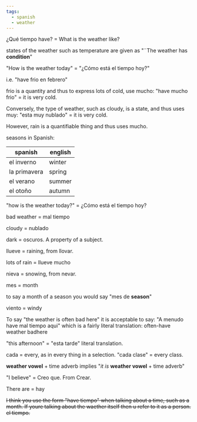 ```yaml
---
tags:
  - spanish
  - weather
---
```


¿Qué tiempo have? = What is the weather like?

states of the weather such as temperature are given as "¨The weather has **condition**"

"How is the weather today" = "¿Cómo está el tiempo hoy?"

i.e. "have frio en febrero"

frio is a quantity and thus to express lots of cold, use mucho: "have mucho frio" = it is very cold.

Conversely, the type of weather, such as cloudy, is a state, and thus uses muy: "esta muy nublado" = it is very cold.

However, rain is a quantifiable thing and thus uses mucho.

seasons in Spanish:

 | spanish      | english |
 | ------------ | ------- |
 | el inverno   | winter  |
 | la primavera | spring  |
 | el verano    | summer  |
 | el otoño     | autumn |

"how is the weather today?" = ¿Cómo está el tiempo hoy?

bad weather = mal tiempo

cloudy = nublado

dark = oscuros. A property of a subject.

llueve = raining, from llovar.

lots of rain = llueve mucho

nieva = snowing, from nevar.

mes = month

to say a month of a season you would say "mes de **season**"

viento = windy

To say "the weather is often bad here" it is acceptable to say: "A menudo have mal tiempo aqui" which is a fairly literal translation: often-have weather badhere

"this afternoon" = "esta tarde" literal translation.

cada = every, as in every thing in a selection. "cada clase" = every class.

**weather vowel** + time adverb implies "*it is* **weather vowel** + time adverb"

"I believe" = Creo que. From Crear.

There are = hay

~~I think you use the form "have tiempo" when talking about a time, such as a month. If youre talking about the waether itself then u refer to it as a person. el tiempo.~~
